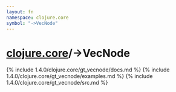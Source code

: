 ```yaml
---
layout: fn
namespace: clojure.core
symbol: "->VecNode"
---
```


# [clojure.core](../)/->VecNode

{% include 1.4.0/clojure.core/gt_vecnode/docs.md %}
{% include 1.4.0/clojure.core/gt_vecnode/examples.md %}
{% include 1.4.0/clojure.core/gt_vecnode/src.md %}

